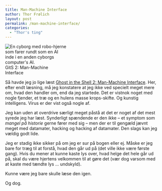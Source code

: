 ```yaml
---
title: Man-Machine Interface
author: Thor Frølich
layout: post
permalink: /man-machine-interface/
categories:
  - "Thor's ting"
---
```

<div class="bitImage bitLeft" style="width: 200px">
  <img src="http://www.abekat.net/images/gits_02.jpg" alt="En cyborg med robo-hjerne som farer rundt som en AI inde i en anden cyborgs computer's AI." /><br /> GitS 2: Man-Machine Interface
</div>

Så havde jeg jo lige læst [Ghost in the Shell 2: Man-Machine Interface][1]. Her, efter endt læsning, må jeg konstatere at jeg ikke ved specielt meget mere om, hvad den handler om, end da jeg startede. Det er vistnok noget med nogle fjender, et træ og en hulens masse krops-skifte. Og kunstig intelligens. Virus er der vist også nogle af.

Jeg kan uden at overdrive særligt meget påstå at det er noget af det mest syrede jeg har læst. Synderligt spændende er den ikke – et symptom som *mangel på historie* gerne fører med sig – men der er til gengæld jævnt meget med datamater, hacking og hacking af datamater. Den slags kan jeg vældig godt lide.

Jeg er stadig ikke sikker på om jeg er sur på bogen eller ej. Måske er jeg bare for træg til at forstå, hvad den går ud på (det ville ikke være første gang). Hvis du mener at kunne kaste lys over, hvad helge det hele går ud på, skal du være hjertens velkommen til at gøre det (vær dog varsom med at kaste med tændte lys … undskyld).

Kunne være jeg bare skulle læse den igen.

Og dog.

 [1]: http://www.amazon.com/exec/obidos/tg/detail/-/159307204X/qid=1115669712/sr=8-7/ref=pd_csp_7/002-3465410-3611259?v=glance&s=books&n=507846